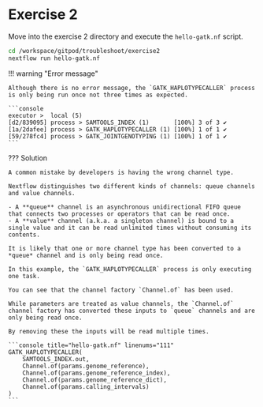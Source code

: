 # Exercise 2

Move into the exercise 2 directory and execute the `hello-gatk.nf` script.

```bash
cd /workspace/gitpod/troubleshoot/exercise2
nextflow run hello-gatk.nf
```

!!! warning "Error message"

    Although there is no error message, the `GATK_HAPLOTYPECALLER` process is only being run once not three times as expected.

    ```console
    executor >  local (5)
    [d2/839095] process > SAMTOOLS_INDEX (1)       [100%] 3 of 3 ✔
    [1a/2dafee] process > GATK_HAPLOTYPECALLER (1) [100%] 1 of 1 ✔
    [59/278fc4] process > GATK_JOINTGENOTYPING (1) [100%] 1 of 1 ✔
    ```

??? Solution

    A common mistake by developers is having the wrong channel type.

    Nextflow distinguishes two different kinds of channels: queue channels and value channels.

    - A **queue** channel is an asynchronous unidirectional FIFO queue that connects two processes or operators that can be read once.
    - A **value** channel (a.k.a. a singleton channel) is bound to a single value and it can be read unlimited times without consuming its contents.

    It is likely that one or more channel type has been converted to a *queue* channel and is only being read once.

    In this example, the `GATK_HAPLOTYPECALLER` process is only executing one task.

    You can see that the channel factory `Channel.of` has been used.

    While parameters are treated as value channels, the `Channel.of` channel factory has converted these inputs to `queue` channels and are only being read once.

    By removing these the inputs will be read multiple times.

    ```console title="hello-gatk.nf" linenums="111"
    GATK_HAPLOTYPECALLER(
        SAMTOOLS_INDEX.out,
        Channel.of(params.genome_reference),
        Channel.of(params.genome_reference_index),
        Channel.of(params.genome_reference_dict),
        Channel.of(params.calling_intervals)
    )
    ```
